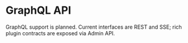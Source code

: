 # GraphQL API

GraphQL support is planned. Current interfaces are REST and SSE; rich plugin contracts are exposed via Admin API.

